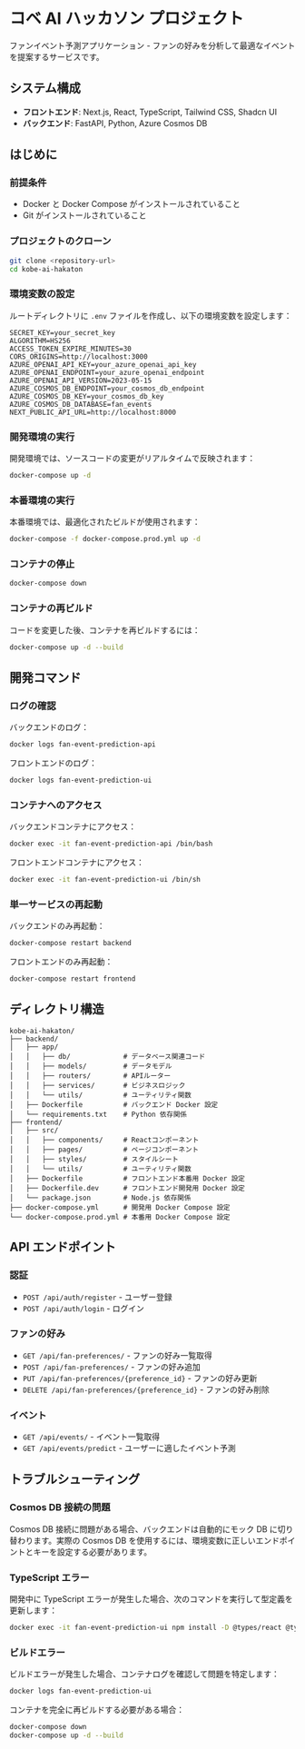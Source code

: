 # コベ AI ハッカソン プロジェクト

ファンイベント予測アプリケーション - ファンの好みを分析して最適なイベントを提案するサービスです。

## システム構成

-   **フロントエンド**: Next.js, React, TypeScript, Tailwind CSS, Shadcn UI
-   **バックエンド**: FastAPI, Python, Azure Cosmos DB

## はじめに

### 前提条件

-   Docker と Docker Compose がインストールされていること
-   Git がインストールされていること

### プロジェクトのクローン

```bash
git clone <repository-url>
cd kobe-ai-hakaton
```

### 環境変数の設定

ルートディレクトリに `.env` ファイルを作成し、以下の環境変数を設定します：

```
SECRET_KEY=your_secret_key
ALGORITHM=HS256
ACCESS_TOKEN_EXPIRE_MINUTES=30
CORS_ORIGINS=http://localhost:3000
AZURE_OPENAI_API_KEY=your_azure_openai_api_key
AZURE_OPENAI_ENDPOINT=your_azure_openai_endpoint
AZURE_OPENAI_API_VERSION=2023-05-15
AZURE_COSMOS_DB_ENDPOINT=your_cosmos_db_endpoint
AZURE_COSMOS_DB_KEY=your_cosmos_db_key
AZURE_COSMOS_DB_DATABASE=fan_events
NEXT_PUBLIC_API_URL=http://localhost:8000
```

### 開発環境の実行

開発環境では、ソースコードの変更がリアルタイムで反映されます：

```bash
docker-compose up -d
```

### 本番環境の実行

本番環境では、最適化されたビルドが使用されます：

```bash
docker-compose -f docker-compose.prod.yml up -d
```

### コンテナの停止

```bash
docker-compose down
```

### コンテナの再ビルド

コードを変更した後、コンテナを再ビルドするには：

```bash
docker-compose up -d --build
```

## 開発コマンド

### ログの確認

バックエンドのログ：

```bash
docker logs fan-event-prediction-api
```

フロントエンドのログ：

```bash
docker logs fan-event-prediction-ui
```

### コンテナへのアクセス

バックエンドコンテナにアクセス：

```bash
docker exec -it fan-event-prediction-api /bin/bash
```

フロントエンドコンテナにアクセス：

```bash
docker exec -it fan-event-prediction-ui /bin/sh
```

### 単一サービスの再起動

バックエンドのみ再起動：

```bash
docker-compose restart backend
```

フロントエンドのみ再起動：

```bash
docker-compose restart frontend
```

## ディレクトリ構造

```
kobe-ai-hakaton/
├── backend/
│   ├── app/
│   │   ├── db/             # データベース関連コード
│   │   ├── models/         # データモデル
│   │   ├── routers/        # APIルーター
│   │   ├── services/       # ビジネスロジック
│   │   └── utils/          # ユーティリティ関数
│   ├── Dockerfile          # バックエンド Docker 設定
│   └── requirements.txt    # Python 依存関係
├── frontend/
│   ├── src/
│   │   ├── components/     # Reactコンポーネント
│   │   ├── pages/          # ページコンポーネント
│   │   ├── styles/         # スタイルシート
│   │   └── utils/          # ユーティリティ関数
│   ├── Dockerfile          # フロントエンド本番用 Docker 設定
│   ├── Dockerfile.dev      # フロントエンド開発用 Docker 設定
│   └── package.json        # Node.js 依存関係
├── docker-compose.yml      # 開発用 Docker Compose 設定
└── docker-compose.prod.yml # 本番用 Docker Compose 設定
```

## API エンドポイント

### 認証

-   `POST /api/auth/register` - ユーザー登録
-   `POST /api/auth/login` - ログイン

### ファンの好み

-   `GET /api/fan-preferences/` - ファンの好み一覧取得
-   `POST /api/fan-preferences/` - ファンの好み追加
-   `PUT /api/fan-preferences/{preference_id}` - ファンの好み更新
-   `DELETE /api/fan-preferences/{preference_id}` - ファンの好み削除

### イベント

-   `GET /api/events/` - イベント一覧取得
-   `GET /api/events/predict` - ユーザーに適したイベント予測

## トラブルシューティング

### Cosmos DB 接続の問題

Cosmos DB 接続に問題がある場合、バックエンドは自動的にモック DB に切り替わります。実際の Cosmos DB を使用するには、環境変数に正しいエンドポイントとキーを設定する必要があります。

### TypeScript エラー

開発中に TypeScript エラーが発生した場合、次のコマンドを実行して型定義を更新します：

```bash
docker exec -it fan-event-prediction-ui npm install -D @types/react @types/react-dom @types/node
```

### ビルドエラー

ビルドエラーが発生した場合、コンテナログを確認して問題を特定します：

```bash
docker logs fan-event-prediction-ui
```

コンテナを完全に再ビルドする必要がある場合：

```bash
docker-compose down
docker-compose up -d --build
```
